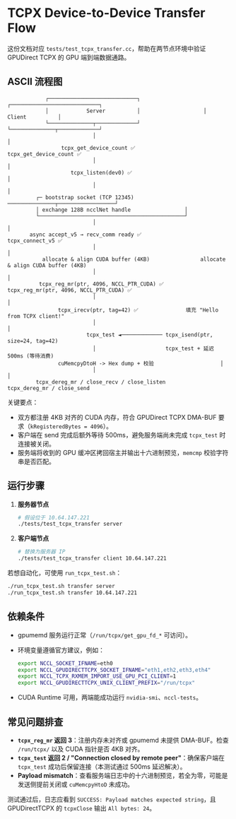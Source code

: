 # TCPX Device-to-Device Transfer Flow

这份文档对应 `tests/test_tcpx_transfer.cc`，帮助在两节点环境中验证 GPUDirect TCPX 的 GPU 端到端数据通路。

## ASCII 流程图

```
            ┌────────────────────────────┐                    ┌────────────────────────────┐
            │            Server          │                    │            Client          │
            └──────────────┬─────────────┘                    └──────────────┬─────────────┘
                           │                                               │
                 tcpx_get_device_count ✅                         tcpx_get_device_count ✅
                           │                                               │
                    tcpx_listen(dev0) ✅                                   │
                           │                                               │
         ┌─ bootstrap socket (TCP 12345) ───────────────┬──────────────────┘
         │ exchange 128B ncclNet handle                 │
         └──────────────────────────────────────────────┘
                           │                                               │
       async accept_v5 → recv_comm ready ✅                      tcpx_connect_v5 ✅
                           │                                               │
           allocate & align CUDA buffer (4KB)                allocate & align CUDA buffer (4KB)
                           │                                               │
          tcpx_reg_mr(ptr, 4096, NCCL_PTR_CUDA) ✅        tcpx_reg_mr(ptr, 4096, NCCL_PTR_CUDA) ✅
                           │                                               │
                tcpx_irecv(ptr, tag=42) ✅               填充 "Hello from TCPX client!"
                           │                                               │
                         tcpx_test ◄───────────── tcpx_isend(ptr, size=24, tag=42)
                           │                      tcpx_test + 延迟 500ms (等待消费)
                cuMemcpyDtoH -> Hex dump + 校验                     │
                           │                                               │
         tcpx_dereg_mr / close_recv / close_listen        tcpx_dereg_mr / close_send
```

关键要点：
* 双方都注册 4KB 对齐的 CUDA 内存，符合 GPUDirect TCPX DMA-BUF 要求（`kRegisteredBytes = 4096`）。
* 客户端在 send 完成后额外等待 500ms，避免服务端尚未完成 `tcpx_test` 时连接被关闭。
* 服务端将收到的 GPU 缓冲区拷回宿主并输出十六进制预览，`memcmp` 校验字符串是否匹配。

## 运行步骤

1. **服务器节点**

   ```bash
   # 假设位于 10.64.147.221
   ./tests/test_tcpx_transfer server
   ```

2. **客户端节点**

   ```bash
   # 替换为服务器 IP
   ./tests/test_tcpx_transfer client 10.64.147.221
   ```

若想自动化，可使用 `run_tcpx_test.sh`：

```bash
./run_tcpx_test.sh transfer server
./run_tcpx_test.sh transfer 10.64.147.221
```

## 依赖条件

- gpumemd 服务运行正常（`/run/tcpx/get_gpu_fd_*` 可访问）。
- 环境变量遵循官方建议，例如：

  ```bash
  export NCCL_SOCKET_IFNAME=eth0
  export NCCL_GPUDIRECTTCPX_SOCKET_IFNAME="eth1,eth2,eth3,eth4"
  export NCCL_TCPX_RXMEM_IMPORT_USE_GPU_PCI_CLIENT=1
  export NCCL_GPUDIRECTTCPX_UNIX_CLIENT_PREFIX="/run/tcpx"
  ```

- CUDA Runtime 可用，两端能成功运行 `nvidia-smi`、`nccl-tests`。

## 常见问题排查

- **`tcpx_reg_mr` 返回 3**：注册内存未对齐或 gpumemd 未提供 DMA-BUF。检查 `/run/tcpx/` 以及 CUDA 指针是否 4KB 对齐。
- **`tcpx_test` 返回 2 / "Connection closed by remote peer"**：确保客户端在 `tcpx_test` 成功后保留连接（本测试通过 500ms 延迟解决）。
- **Payload mismatch**：查看服务端日志中的十六进制预览，若全为零，可能是发送侧提前关闭或 `cuMemcpyHtoD` 未成功。

测试通过后，日志应看到 `SUCCESS: Payload matches expected string`，且 GPUDirectTCPX 的 `tcpxClose` 输出 `All bytes: 24`。
